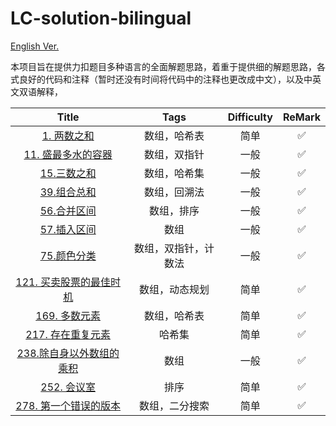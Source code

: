 # LC-solution-bilingual

[English Ver.](/README.md)

本项目旨在提供力扣题目多种语言的全面解题思路，着重于提供细的解题思路，各式良好的代码和注释（暂时还没有时间将代码中的注释也更改成中文），以及中英文双语解释，

|                                      Title                                      |         Tags         | Difficulty | ReMark |
| :-----------------------------------------------------------------------------: | :------------------: | :--------: | :----: |
|                   [1. 两数之和](/Solution_CN/0001_Two_Sum_CN.md)                   |     数组，哈希表     |    简单    |   ✅   |
|      [11. 盛最多水的容器](/Solution_CN/0011_Container_With_Most_Water_CN.md)      |     数组，双指针     |    一般    |   ✅   |
|                    [15.三数之和](/Solution_CN/0015_3Sum_CN.md)                    |     数组，哈希集     |    一般    |   ✅   |
|               [39.组合总和](/Solution_CN/0039_Combination_Sum_CN.md)               |     数组，回溯法     |    一般    |   ✅   |
|               [56.合并区间](/Solution_CN/0056_Merge_Intervals_CN.md)               |      数组，排序      |    一般    |   ✅   |
|               [57.插入区间](/Solution_CN/0057_Insert_Interva_CN.md)               |         数组         |    一般    |   ✅   |
|                 [75.颜色分类](/Solution_CN/0075_Sort_Colors_CN.md)                 | 数组，双指针，计数法 |    一般    |   ✅   |
| [121. 买卖股票的最佳时机](/Solution_CN/0121_Best_Time_to_Buy_and_Sell_Stock_CN.md) |    数组，动态规划    |    简单    |   ✅   |
|             [169. 多数元素](/Solution_CN/0169_Majority_Element_CN.md)             |     数组，哈希表     |    简单    |   ✅   |
|          [217. 存在重复元素](/Solution_CN/0217_Contains_Duplicate_CN.md)          |        哈希集        |    简单    |   ✅   |
|  [238.除自身以外数组的乘积](/Solution_CN/0238_Product_of_Array_Except_Self_CN.md)  |         数组         |    一般    |   ✅   |
|                                  [252. 会议室](/Solution_CN/0252_Meeting_Rooms_CN.md)                                  |         排序         |    简单    |   ✅   |
|         [278. 第一个错误的版本](/Solution_CN/0278_First_Bad_Version_CN.md)         |    数组，二分搜索    |    简单    |   ✅   |
